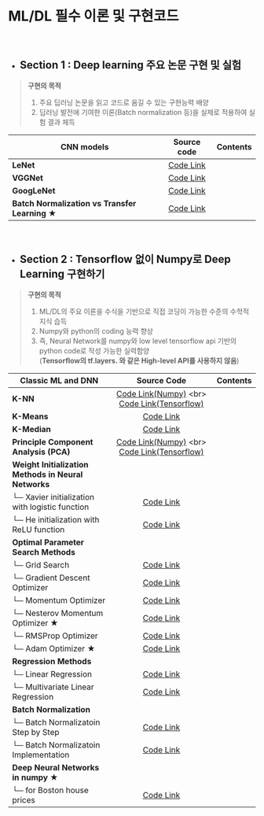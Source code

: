 # ML/DL 필수 이론 및 구현코드

<br>

- ## Section 1 : Deep learning 주요 논문 구현 및 실험 <br>
> **구현의 목적**
>1. 주요 딥러닝 논문을 읽고 코드로 옴길 수 있는 구현능력 배양 <br>
>2. 딥러닝 발전에 기여한 이론(Batch normalization 등)을 실제로 적용하여 실험 결과 체득 <br>

| CNN models  | Source code | Contents |
|---|:---:|:---:|
| __LeNet__ | [Code Link](https://google.com) | |
| __VGGNet__  | [Code Link](https://google.com) | |
| __GoogLeNet__  | [Code Link](https://google.com) | |
| __Batch Normalization vs Transfer Learning ★__  | [Code Link](https://google.com) | |

<br>

- ## Section 2 : Tensorflow 없이 Numpy로 Deep Learning 구현하기 <br>

> **구현의 목적**
>1. ML/DL의 주요 이론을 수식을 기반으로 직접 코딩이 가능한 수준의 수학적 지식 습득 <br>
>2. Numpy와 python의 coding 능력 향상 <br>
>3. 즉, Neural Network를 numpy와 low level tensorflow api 기반의 python code로 작성 가능한 실력함양<br> 
    (**Tensorflow의 tf.layers. 와 같은 High-level API를 사용하지 않음**)


| Classic ML and DNN | Source Code | Contents |
|---|:---:|:---:|
| __K-NN__ | [Code Link(Numpy)](https://github.com/Deepstroy/resume/blob/master/Machine%20Learning%20Algorithm%20(KNN%2C%20Kmeans%2C%20DNN%2C%20CNN%2C%20RNN%2C%20etc...)/K-NN/KNN_numpy.ipynb) <br> [Code Link(Tensorflow)](https://github.com/Deepstroy/resume/blob/master/Machine%20Learning%20Algorithm%20(KNN%2C%20Kmeans%2C%20DNN%2C%20CNN%2C%20RNN%2C%20etc...)/K-NN/KNN_tensorflow.ipynb) ||
| **K-Means** | [Code Link](https://github.com/Deepstroy/resume/blob/master/Machine%20Learning%20Algorithm%20(KNN%2C%20Kmeans%2C%20DNN%2C%20CNN%2C%20RNN%2C%20etc...)/K-Means/K_means_numpy.ipynb) |  |
| **K-Median** | [Code Link](https://github.com/Deepstroy/resume/blob/master/Machine%20Learning%20Algorithm%20(KNN%2C%20Kmeans%2C%20DNN%2C%20CNN%2C%20RNN%2C%20etc...)/K-Median/K_Median_numpy.ipynb) |  |
| **Principle Component Analysis (PCA)** | [Code Link(Numpy)](https://github.com/Deepstroy/resume/blob/master/Machine%20Learning%20Algorithm%20(KNN%2C%20Kmeans%2C%20DNN%2C%20CNN%2C%20RNN%2C%20etc...)/Principle%20Component%20Analysis/Principle%20Component%20Analysis_numpy.ipynb) <br> [Code Link(Tensorflow)](https://github.com/Deepstroy/resume/blob/master/Machine%20Learning%20Algorithm%20(KNN%2C%20Kmeans%2C%20DNN%2C%20CNN%2C%20RNN%2C%20etc...)/Principle%20Component%20Analysis/Principle_Component_Analysis_tensorflow.ipynb) ||
| __Weight Initialization Methods in Neural Networks__ |  |  |  |
| └─ Xavier initialization with logistic function | [Code Link](https://github.com/Deepstroy/resume/blob/master/Machine%20Learning%20Algorithm%20(KNN%2C%20Kmeans%2C%20DNN%2C%20CNN%2C%20RNN%2C%20etc...)/Weight%20initialization/Xavier%20initialization/Xavier_initialization_with_logistic_function_numpy.ipynb) |  |
| └─ He initialization with ReLU function | [Code Link](https://github.com/Deepstroy/resume/blob/master/Machine%20Learning%20Algorithm%20(KNN%2C%20Kmeans%2C%20DNN%2C%20CNN%2C%20RNN%2C%20etc...)/Weight%20initialization/He%20initialization/He_initialization_with_relu.ipynb) |  |
| __Optimal Parameter Search Methods__ |  |  |  |
| └─ Grid Search | [Code Link](https://github.com/Deepstroy/resume/blob/master/Machine%20Learning%20Algorithm%20(KNN%2C%20Kmeans%2C%20DNN%2C%20CNN%2C%20RNN%2C%20etc...)/Optimizer/Grid%20Search/Grid_Search_numpy.ipynb) |  |
| └─ Gradient Descent Optimizer | [Code Link](https://github.com/Deepstroy/resume/blob/master/Machine%20Learning%20Algorithm%20(KNN%2C%20Kmeans%2C%20DNN%2C%20CNN%2C%20RNN%2C%20etc...)/Optimizer/Gradient%20Descent%20Optimizer/Gradient_descent_numpy.ipynb) |  |
| └─ Momentum Optimizer | [Code Link](https://github.com/Deepstroy/resume/blob/master/Machine%20Learning%20Algorithm%20(KNN%2C%20Kmeans%2C%20DNN%2C%20CNN%2C%20RNN%2C%20etc...)/Optimizer/Momentum%20Optimizer/Momentum_Optimizer_tensorflow.ipynb)  |  |
| └─ Nesterov Momentum Optimizer ★ | [Code Link](https://github.com/Deepstroy/resume/blob/master/Machine%20Learning%20Algorithm%20(KNN%2C%20Kmeans%2C%20DNN%2C%20CNN%2C%20RNN%2C%20etc...)/Optimizer/Nesterov%20Momentum%20Optimizer/Momentum_with_NAG_tensosrflow.ipynb) |  |
| └─ RMSProp Optimizer | [Code Link](https://github.com/Deepstroy/resume/blob/master/Machine%20Learning%20Algorithm%20(KNN%2C%20Kmeans%2C%20DNN%2C%20CNN%2C%20RNN%2C%20etc...)/Optimizer/RMSProp%20Optimizer/RMSProp_tensorflow.ipynb)  |  |
| └─ Adam Optimizer ★| [Code Link](https://github.com/Deepstroy/resume/blob/master/Machine%20Learning%20Algorithm%20(KNN%2C%20Kmeans%2C%20DNN%2C%20CNN%2C%20RNN%2C%20etc...)/Optimizer/Adam%20Optimizer/Adam_optimizer_numpy.ipynb)  |  |
| __Regression Methods__ |   |   | |
| └─ Linear Regression |  [Code Link](https://github.com/Deepstroy/resume/blob/master/Machine%20Learning%20Algorithm%20(KNN%2C%20Kmeans%2C%20DNN%2C%20CNN%2C%20RNN%2C%20etc...)/Regression/Linear%20Regression/Linear_Regression_numpy.ipynb) |   | |
| └─ Multivariate Linear Regression | [Code Link](https://github.com/Deepstroy/resume/blob/master/Machine%20Learning%20Algorithm%20(KNN%2C%20Kmeans%2C%20DNN%2C%20CNN%2C%20RNN%2C%20etc...)/Regression/Multivariate%20Regression/Multivariate_Linear_Regression_numpy.ipynb) |  | |
| __Batch Normalization__ |   |   | |
| └─ Batch Normalizatoin Step by Step |  [Code Link](https://github.com/Deepstroy/resume/blob/master/Machine%20Learning%20Algorithm%20(KNN%2C%20Kmeans%2C%20DNN%2C%20CNN%2C%20RNN%2C%20etc...)/Batch%20Normalization/batchnorm_stepbystep/Batchnorm_stepbystep_tensorflow.ipynb) |   | |
| └─ Batch Normalizatoin Implementation |  [Code Link](https://github.com/Deepstroy/resume/blob/master/Machine%20Learning%20Algorithm%20(KNN%2C%20Kmeans%2C%20DNN%2C%20CNN%2C%20RNN%2C%20etc...)/Batch%20Normalization/batchnorm_implement/Batch_normalization_Implementation.ipynb)  |   | |
| __Deep Neural Networks in numpy ★__ |  |  | |
| └─ for Boston house prices | [Code Link](https://google.com) |
<br>
